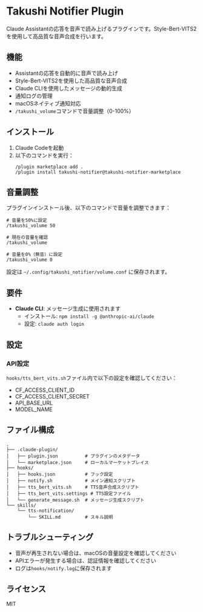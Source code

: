 # Takushi Notifier Plugin

Claude Assistantの応答を音声で読み上げるプラグインです。Style-Bert-VITS2を使用して高品質な音声合成を行います。

## 機能

- Assistantの応答を自動的に音声で読み上げ
- Style-Bert-VITS2を使用した高品質な音声合成
- Claude CLIを使用したメッセージの動的生成
- 通知ログの管理
- macOSネイティブ通知対応
- `/takushi_volume`コマンドで音量調整（0-100%）

## インストール

1. Claude Codeを起動
2. 以下のコマンドを実行：
   ```
   /plugin marketplace add .
   /plugin install takushi-notifier@takushi-notifier-marketplace
   ```

## 音量調整

プラグインインストール後、以下のコマンドで音量を調整できます：

```
# 音量を50%に設定
/takushi_volume 50

# 現在の音量を確認
/takushi_volume

# 音量を0%（無音）に設定
/takushi_volume 0
```

設定は `~/.config/takushi_notifier/volume.conf` に保存されます。

## 要件

- **Claude CLI**: メッセージ生成に使用されます
  - インストール: `npm install -g @anthropic-ai/claude`
  - 設定: `claude auth login`

## 設定

### API設定
`hooks/tts_bert_vits.sh`ファイル内で以下の設定を確認してください：
- CF_ACCESS_CLIENT_ID
- CF_ACCESS_CLIENT_SECRET
- API_BASE_URL
- MODEL_NAME

## ファイル構成

```
.
├── .claude-plugin/
│   ├── plugin.json          # プラグインのメタデータ
│   └── marketplace.json     # ローカルマーケットプレイス
├── hooks/
│   ├── hooks.json           # フック設定
│   ├── notify.sh            # メイン通知スクリプト
│   ├── tts_bert_vits.sh     # TTS音声合成スクリプト
│   ├── tts_bert_vits.settings # TTS設定ファイル
│   └── generate_message.sh  # メッセージ生成スクリプト
└── skills/
    └── tts-notification/
        └── SKILL.md         # スキル説明
```

## トラブルシューティング

- 音声が再生されない場合は、macOSの音量設定を確認してください
- APIエラーが発生する場合は、認証情報を確認してください
- ログは`hooks/notify.log`に保存されます

## ライセンス

MIT
